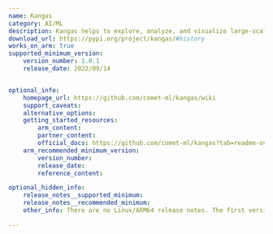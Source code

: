 ```yaml
---
name: Kangas
category: AI/ML
description: Kangas helps to explore, analyze, and visualize large-scale multimedia data. It provides Python API for logging large tables of data, and an intuitive visual interface for performing complex queries against your dataset.
download_url: https://pypi.org/project/kangas/#history
works_on_arm: true
supported_minimum_version:
    version_number: 1.0.1
    release_date: 2022/09/14


optional_info:
    homepage_url: https://github.com/comet-ml/kangas/wiki
    support_caveats:
    alternative_options:
    getting_started_resources:
        arm_content:
        partner_content:
        official_docs: https://github.com/comet-ml/kangas?tab=readme-ov-file#getting-started
    arm_recommended_minimum_version:
        version_number:
        release_date:
        reference_content:

optional_hidden_info:
    release_notes__supported_minimum:
    release_notes__recommended_minimum:
    other_info: There are no Linux/ARM64 release notes. The first version on Pypi can be installed on the Neoverse N1 via pip.

---
```

